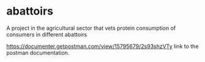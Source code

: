 # abattoirs
A project in the agricultural sector that vets protein consumption of consumers in different abattoirs 

https://documenter.getpostman.com/view/15795679/2s93shzVTy link to the postman documentation.
